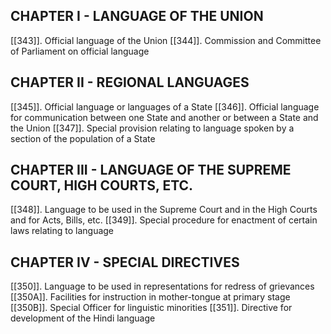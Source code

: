 ## CHAPTER I - LANGUAGE OF THE UNION
[[343]]. Official language of the Union
[[344]]. Commission and Committee of Parliament on official language

## CHAPTER II - REGIONAL LANGUAGES
[[345]]. Official language or languages of a State
[[346]]. Official language for communication between one State and another or between a State and the Union
[[347]]. Special provision relating to language spoken by a section of the population of a State 

## CHAPTER III - LANGUAGE OF THE SUPREME COURT, HIGH COURTS, ETC.
[[348]]. Language to be used in the Supreme Court and in the High Courts and for Acts, Bills, etc.
[[349]]. Special procedure for enactment of certain laws relating to language
 
## CHAPTER IV - SPECIAL DIRECTIVES
[[350]]. Language to be used in representations for redress of grievances
[[350A]]. Facilities for instruction in mother-tongue at primary stage
[[350B]]. Special Officer for linguistic minorities
[[351]]. Directive for development of the Hindi language